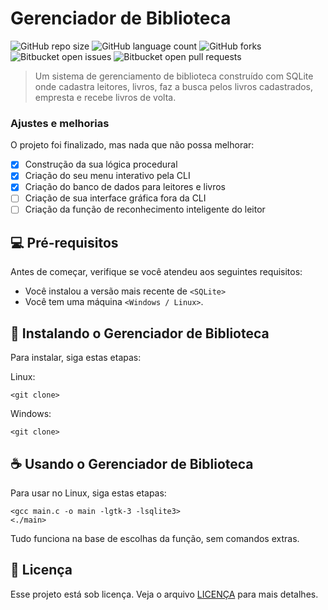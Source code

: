 # Gerenciador de Biblioteca

![GitHub repo size](https://img.shields.io/github/repo-size/kaio-dot/README-template?style=for-the-badge)
![GitHub language count](https://img.shields.io/github/languages/count/kaio-dot/README-template?style=for-the-badge)
![GitHub forks](https://img.shields.io/github/forks/kaio-dot/README-template?style=for-the-badge)
![Bitbucket open issues](https://img.shields.io/bitbucket/issues/kaio-dot/README-template?style=for-the-badge)
![Bitbucket open pull requests](https://img.shields.io/bitbucket/pr-raw/kaio-dot/README-template?style=for-the-badge)


> Um sistema de gerenciamento de biblioteca construído com SQLite onde cadastra leitores, livros, faz a busca pelos livros cadastrados, empresta e recebe livros de volta.

### Ajustes e melhorias

O projeto foi finalizado, mas nada que não possa melhorar:

- [x] Construção da sua lógica procedural 
- [x] Criação do seu menu interativo pela CLI
- [x] Criação do banco de dados para leitores e livros
- [ ] Criação de sua interface gráfica fora da CLI
- [ ] Criação da função de reconhecimento inteligente do leitor

## 💻 Pré-requisitos

Antes de começar, verifique se você atendeu aos seguintes requisitos:

- Você instalou a versão mais recente de `<SQLite>`
- Você tem uma máquina `<Windows / Linux>`. 

## 🚀 Instalando o Gerenciador de Biblioteca

Para instalar, siga estas etapas:

Linux:

```
<git clone>
```

Windows:

```
<git clone>
```

## ☕ Usando o Gerenciador de Biblioteca

Para usar no Linux, siga estas etapas:

```
<gcc main.c -o main -lgtk-3 -lsqlite3>
<./main>
```

Tudo funciona na base de escolhas da função, sem comandos extras.


## 📝 Licença

Esse projeto está sob licença. Veja o arquivo [LICENÇA](LICENSE.md) para mais detalhes.
